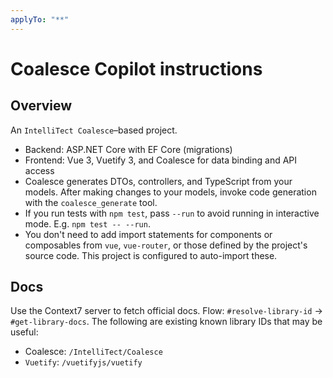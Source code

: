 ```yaml
---
applyTo: "**"
---
```


# Coalesce Copilot instructions

## Overview

An `IntelliTect Coalesce`–based project.

- Backend: ASP.NET Core with EF Core (migrations)
- Frontend: Vue 3, Vuetify 3, and Coalesce for data binding and API access
- Coalesce generates DTOs, controllers, and TypeScript from your models. After making changes to your models, invoke code generation with the `coalesce_generate` tool.
- If you run tests with `npm test`, pass `--run` to avoid running in interactive mode. E.g. `npm test -- --run`.
- You don't need to add import statements for components or composables from `vue`, `vue-router`, or those defined by the project's source code. This project is configured to auto-import these.

## Docs

Use the Context7 server to fetch official docs. Flow: `#resolve-library-id` → `#get-library-docs`. The following are existing known library IDs that may be useful:

- Coalesce: `/IntelliTect/Coalesce`
- `Vuetify`: `/vuetifyjs/vuetify`
